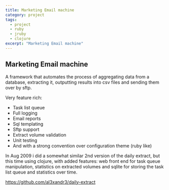 ```yaml
---
title: Marketing Email machine
category: project
tags:
  - project
  - ruby
  - jruby
  - clojure
excerpt: "Marketing Email machine"
---
```


## Marketing Email machine

A framework that automates the process of aggregating data from a database, extracting it, outputting results into csv files and sending them over by sftp. 

Very feature rich:
- Task list queue
- Full logging
- Email reports
- Sql templating
- Sftp support
- Extract volume validation
- Unit testing
- And with a strong convention over configuration theme (ruby like)

In Aug 2009 i did a somewhat similar 2nd version of the daily extract, but this time using clojure, with added features: web front end for task queue manipulation, statistics on extracted volumes and sqlite for storing the task list queue and statistics over time.

https://github.com/al3xandr3/daily-extract
